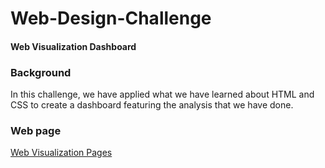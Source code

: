 # Web-Design-Challenge
#### Web Visualization Dashboard
### Background
In this challenge, we have applied what we have learned about HTML and CSS to create a dashboard featuring the analysis that we have done.
### Web page 
[Web Visualization Pages](https://yuanphone.github.io/Web-Design-Challenge/)
